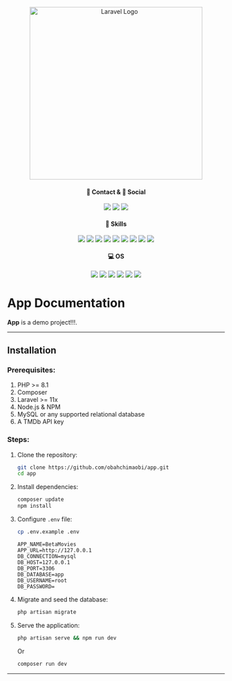 <p align="center"><a href="https://laravel.com" target="_blank"><img src="https://raw.githubusercontent.com/laravel/art/master/logo-lockup/5%20SVG/2%20CMYK/1%20Full%20Color/laravel-logolockup-cmyk-red.svg" width="400" alt="Laravel Logo"></a></p>

<h4 align="center">📱 Contact & 👨 Social</h4>
<p align="center">
<!-- <a href="https://github.com/laravel/framework/actions"><img src="https://github.com/laravel/framework/workflows/tests/badge.svg" alt="Build Status"></a>
<a href="https://packagist.org/packages/laravel/framework"><img src="https://img.shields.io/packagist/dt/laravel/framework" alt="Total Downloads"></a>
<a href="https://packagist.org/packages/laravel/framework"><img src="https://img.shields.io/packagist/v/laravel/framework" alt="Latest Stable Version"></a>
<a href="https://packagist.org/packages/laravel/framework"><img src="https://img.shields.io/packagist/l/laravel/framework" alt="License"></a> -->
<a href="mailto:anthonyobah37@gmail.com"><img src="https://img.shields.io/badge/Gmail-D14836?style=for-the-badge&logo=gmail&logoColor=white"></a>
<a href="https://github.com/obahchimaobi"><img src="https://img.shields.io/badge/GitHub-100000?style=for-the-badge&logo=github&logoColor=white"></a>
<a href="https://linkedin.com/in/obahchimaobi"><img src="https://img.shields.io/badge/LinkedIn-0077B5?style=for-the-badge&logo=linkedin&logoColor=white"></a>
</p>

<h4 align="center">🚀 Skills</h4>
<p align="center">
<a href=""><img src="https://img.shields.io/badge/HTML5-E34F26?style=for-the-badge&logo=html5&logoColor=white"></a>
<a href=""><img src="https://img.shields.io/badge/CSS3-1572B6?style=for-the-badge&logo=css3&logoColor=white"></a>
<a href=""><img src="https://img.shields.io/badge/Sass-CC6699?style=for-the-badge&logo=sass&logoColor=white"></a>
<a href=""><img src="https://img.shields.io/badge/Bootstrap-563D7C?style=for-the-badge&logo=bootstrap&logoColor=white"></a>
<a href=""><img src="https://img.shields.io/badge/PHP-777BB4?style=for-the-badge&logo=php&logoColor=white"></a>
<a href=""><img src="https://img.shields.io/badge/Laravel-FF2D20?style=for-the-badge&logo=laravel&logoColor=white"></a>
<a href=""><img src="https://img.shields.io/badge/livewire-%234e56a6.svg?style=for-the-badge&logo=livewire&logoColor=white"></a>
<a href=""><img src="https://img.shields.io/badge/MySQL-00000F?style=for-the-badge&logo=mysql&logoColor=white"></a>
<a href=""><img src="https://img.shields.io/badge/tailwindcss-%2338B2AC.svg?style=for-the-badge&logo=tailwind-css&logoColor=white"></a>
</p>

<h4 align="center">💻 OS</h4>
<p align="center">
<a href=""><img src="https://img.shields.io/badge/Fedora-294172?style=for-the-badge&logo=fedora&logoColor=white"></a>
<a href=""><img src="https://img.shields.io/badge/Kali-268BEE?style=for-the-badge&logo=kalilinux&logoColor=white"></a>
<a href=""><img src="https://img.shields.io/badge/-Zorin%20OS-%2310AAEB?style=for-the-badge&logo=zorin&logoColor=white"></a>
<a href=""><img src="https://img.shields.io/badge/Pop!_OS-48B9C7?style=for-the-badge&logo=Pop!_OS&logoColor=white"></a>
<a href=""><img src="https://img.shields.io/badge/-Lubuntu-%230065C2?style=for-the-badge&logo=lubuntu&logoColor=white"></a>
<a href=""><img src="https://img.shields.io/badge/Debian-D70A53?style=for-the-badge&logo=debian&logoColor=white"></a>
</p>


# App Documentation

**App** is a demo project!!!.

---

## **Installation**

### Prerequisites:
1. PHP >= 8.1
2. Composer
3. Laravel >= 11x
4. Node.js & NPM
5. MySQL or any supported relational database
6. A TMDb API key

### Steps:
1. Clone the repository:
   ```bash
   git clone https://github.com/obahchimaobi/app.git
   cd app
   ```
2. Install dependencies:
   ```bash
   composer update
   npm install
   ```
3. Configure `.env` file:
    ```bash
    cp .env.example .env
    ```

   ```env
   APP_NAME=BetaMovies
   APP_URL=http://127.0.0.1
   DB_CONNECTION=mysql
   DB_HOST=127.0.0.1
   DB_PORT=3306
   DB_DATABASE=app
   DB_USERNAME=root
   DB_PASSWORD=
   ```
4. Migrate and seed the database:
   ```bash
   php artisan migrate
   ```
5. Serve the application:
   ```bash
   php artisan serve && npm run dev
   ```
   Or
   ```bash
   composer run dev
   ```

---